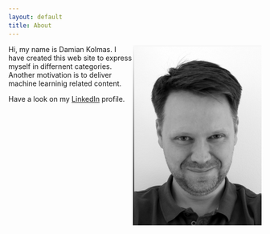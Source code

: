 ```yaml
---
layout: default
title: About
---
```


<img src="Damian_4.JPG" class="profile-picture" width="256" align="right">

Hi, my name is Damian Kolmas.
I have created this web site to express myself in differnent categories. Another motivation is to deliver machine learninig related content. 

Have a look on my [LinkedIn](https://www.linkedin.com/in/damian-kolmas-1833334/) profile.
